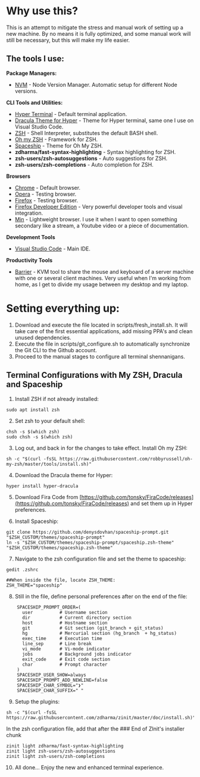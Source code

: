 # Why use this?

This is an attempt to mitigate the stress and manual work of setting up a new machine. By no means it is fully optimized, and some manual work will still be necessary, but this will make my life easier.

## The tools I use:

**Package Managers:**

- [NVM](https://github.com/nvm-sh/nvm) - Node Version Manager. Automatic setup for different Node versions.

**CLI Tools and Utilities:**

- [Hyper Terminal](https://hyper.is/#installation) - Default terminal application.
- [Dracula Theme for Hyper](https://draculatheme.com/hyper/) - Theme for Hyper terminal, same one I use on Visual Studio Code.
- [ZSH](http://www.zsh.org/) - Shell Interpreter, substitutes the default BASH shell.
- [Oh my ZSH](https://ohmyz.sh/) - Framework for ZSH.
- [Spaceship](https://github.com/pascaldevink/spaceship-zsh-theme) - Theme for Oh My ZSH.
- **zdharma/fast-syntax-highlighting** - Syntax highlighting for ZSH.
- **zsh-users/zsh-autosuggestions** - Auto suggestions for ZSH.
- **zsh-users/zsh-completions** - Auto completion for ZSH.

**Browsers**

- [Chrome](https://www.google.pt/intl/pt-PT/chrome/?brand=CHBD&gclid=Cj0KCQjw9tbzBRDVARIsAMBplx-3dl3XAE9QTtDsg2H1OSoF3g8Cwot1zV85De_AD628XPgsGhKdrKQaAoesEALw_wcB&gclsrc=aw.ds) - Default browser.
- [Opera](https://www.opera.com/) - Testing browser.
- [Firefox](https://www.mozilla.org/pt-BR/firefox/new/) - Testing browser.
- [Firefox Developer Edition](https://www.mozilla.org/en-US/firefox/developer/) - Very powerful developer tools and visual integration.
- [Min](https://minbrowser.github.io/min/) - Lightweight browser. I use it when I want to open something secondary like a stream, a Youtube video or a piece of documentation.

**Development Tools**

- [Visual Studio Code](https://code.visualstudio.com/) - Main IDE.

**Productivity Tools**

- [Barrier](https://github.com/debauchee/barrier) - KVM tool to share the mouse and keyboard of a server machine with one or several client machines. Very useful when I'm working from home, as I get to divide my usage between my desktop and my laptop.

# Setting everything up:

1. Download and execute the file located in scripts/fresh_install.sh. It will take care of the first essential applications, add missing PPA's and clean unused dependencies.
2. Execute the file in scripts/git_configure.sh to automatically synchronize the Git CLI to the Github account.
3. Proceed to the manual stages to configure all terminal shennanigans.

## Terminal Configurations with My ZSH, Dracula and Spaceship

1. Install ZSH if not already installed:

```
sudo apt install zsh
```

2. Set zsh to your default shell:

```
chsh -s $(which zsh)
sudo chsh -s $(which zsh)
```

3. Log out, and back in for the changes to take effect. Install Oh my ZSH:

```
sh -c "$(curl -fsSL https://raw.githubusercontent.com/robbyrussell/oh-my-zsh/master/tools/install.sh)"
```

4. Download the Dracula theme for Hyper:

```
hyper install hyper-dracula
```

5. Download Fira Code from [https://github.com/tonsky/FiraCode/releases](https://github.com/tonsky/FiraCode/releases) and set them up in Hyper preferences.

6. Install Spaceship:

```
git clone https://github.com/denysdovhan/spaceship-prompt.git "$ZSH_CUSTOM/themes/spaceship-prompt"
ln -s "$ZSH_CUSTOM/themes/spaceship-prompt/spaceship.zsh-theme" "$ZSH_CUSTOM/themes/spaceship.zsh-theme"
```

7. Navigate to the zsh configuration file and set the theme to spaceship:

```
gedit .zshrc

##When inside the file, locate ZSH_THEME:
ZSH_THEME="spaceship"
```

8. Still in the file, define personal preferences after on the end of the file:

```
    SPACESHIP_PROMPT_ORDER=(
      user          # Username section
      dir           # Current directory section
      host          # Hostname section
      git           # Git section (git_branch + git_status)
      hg            # Mercurial section (hg_branch  + hg_status)
      exec_time     # Execution time
      line_sep      # Line break
      vi_mode       # Vi-mode indicator
      jobs          # Background jobs indicator
      exit_code     # Exit code section
      char          # Prompt character
    )
    SPACESHIP_USER_SHOW=always
    SPACESHIP_PROMPT_ADD_NEWLINE=false
    SPACESHIP_CHAR_SYMBOL="❯"
    SPACESHIP_CHAR_SUFFIX=" "
```

9. Setup the plugins:

```
sh -c "$(curl -fsSL https://raw.githubusercontent.com/zdharma/zinit/master/doc/install.sh)"
```

In the zsh configuration file, add that after the ### End of ZInit's installer chunk

```
zinit light zdharma/fast-syntax-highlighting
zinit light zsh-users/zsh-autosuggestions
zinit light zsh-users/zsh-completions
```

10. All done... Enjoy the new and enhanced terminal experience.